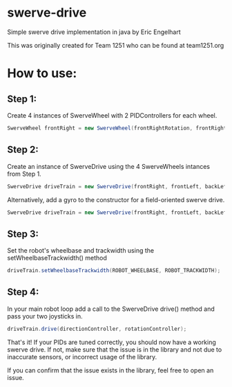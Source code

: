 # swerve-drive
Simple swerve drive implementation in java by Eric Engelhart

This was originally created for Team 1251 who can be found at team1251.org

# How to use:

## Step 1:
Create 4 instances of SwerveWheel with 2 PIDControllers for each wheel.
```java
SwerveWheel frontRight = new SwerveWheel(frontRightRotation, frontRightSpeed);
```

## Step 2:
Create an instance of SwerveDrive using the 4 SwerveWheels intances from Step 1.
```java
SwerveDrive driveTrain = new SwerveDrive(frontRight, frontLeft, backLeft, backRight);
```
Alternatively, add a gyro to the constructor for a field-oriented swerve drive.
```java
SwerveDrive driveTrain = new SwerveDrive(frontRight, frontLeft, backLeft, backRight, horizontalGyro);
```

## Step 3:
Set the robot's wheelbase and trackwidth using the setWheelbaseTrackwidth() method
```java
driveTrain.setWheelbaseTrackwidth(ROBOT_WHEELBASE, ROBOT_TRACKWIDTH);
```

## Step 4:
In your main robot loop add a call to the SwerveDrive drive() method and pass your two joysticks in.
```java
driveTrain.drive(directionController, rotationController);
```

That's it!
If your PIDs are tuned correctly, you should now have a working swerve drive.
If not, make sure that the issue is in the library and not due to inaccurate sensors,
or incorrect usage of the library.

If you can confirm that the issue exists in the library, feel free to open an issue.
